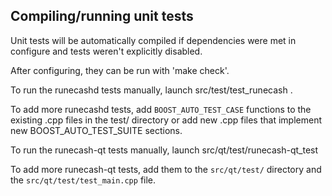 Compiling/running unit tests
------------------------------------

Unit tests will be automatically compiled if dependencies were met in configure
and tests weren't explicitly disabled.

After configuring, they can be run with 'make check'.

To run the runecashd tests manually, launch src/test/test_runecash .

To add more runecashd tests, add `BOOST_AUTO_TEST_CASE` functions to the existing
.cpp files in the test/ directory or add new .cpp files that
implement new BOOST_AUTO_TEST_SUITE sections.

To run the runecash-qt tests manually, launch src/qt/test/runecash-qt_test

To add more runecash-qt tests, add them to the `src/qt/test/` directory and
the `src/qt/test/test_main.cpp` file.
